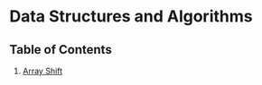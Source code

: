 # Data Structures and Algorithms

## Table of Contents

1. [Array Shift](https://github.com/cdcummings10/data-structures-and-algorithms.NET/tree/master/Challenges/ArrayShift)